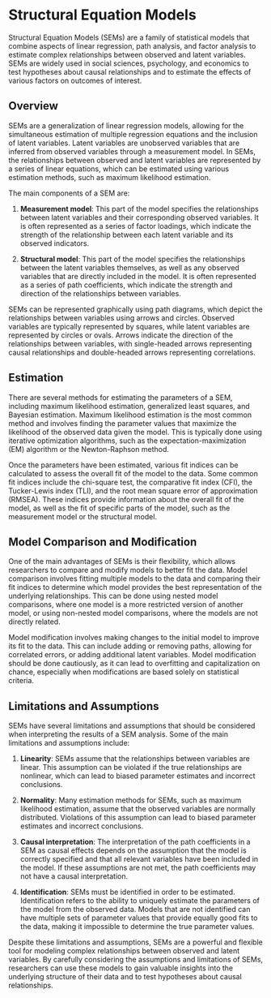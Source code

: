 # Structural Equation Models

Structural Equation Models (SEMs) are a family of statistical models that combine aspects of linear regression, path analysis, and factor analysis to estimate complex relationships between observed and latent variables. SEMs are widely used in social sciences, psychology, and economics to test hypotheses about causal relationships and to estimate the effects of various factors on outcomes of interest.

## Overview

SEMs are a generalization of linear regression models, allowing for the simultaneous estimation of multiple regression equations and the inclusion of latent variables. Latent variables are unobserved variables that are inferred from observed variables through a measurement model. In SEMs, the relationships between observed and latent variables are represented by a series of linear equations, which can be estimated using various estimation methods, such as maximum likelihood estimation.

The main components of a SEM are:

1. **Measurement model**: This part of the model specifies the relationships between latent variables and their corresponding observed variables. It is often represented as a series of factor loadings, which indicate the strength of the relationship between each latent variable and its observed indicators.

2. **Structural model**: This part of the model specifies the relationships between the latent variables themselves, as well as any observed variables that are directly included in the model. It is often represented as a series of path coefficients, which indicate the strength and direction of the relationships between variables.

SEMs can be represented graphically using path diagrams, which depict the relationships between variables using arrows and circles. Observed variables are typically represented by squares, while latent variables are represented by circles or ovals. Arrows indicate the direction of the relationships between variables, with single-headed arrows representing causal relationships and double-headed arrows representing correlations.

## Estimation

There are several methods for estimating the parameters of a SEM, including maximum likelihood estimation, generalized least squares, and Bayesian estimation. Maximum likelihood estimation is the most common method and involves finding the parameter values that maximize the likelihood of the observed data given the model. This is typically done using iterative optimization algorithms, such as the expectation-maximization (EM) algorithm or the Newton-Raphson method.

Once the parameters have been estimated, various fit indices can be calculated to assess the overall fit of the model to the data. Some common fit indices include the chi-square test, the comparative fit index (CFI), the Tucker-Lewis index (TLI), and the root mean square error of approximation (RMSEA). These indices provide information about the overall fit of the model, as well as the fit of specific parts of the model, such as the measurement model or the structural model.

## Model Comparison and Modification

One of the main advantages of SEMs is their flexibility, which allows researchers to compare and modify models to better fit the data. Model comparison involves fitting multiple models to the data and comparing their fit indices to determine which model provides the best representation of the underlying relationships. This can be done using nested model comparisons, where one model is a more restricted version of another model, or using non-nested model comparisons, where the models are not directly related.

Model modification involves making changes to the initial model to improve its fit to the data. This can include adding or removing paths, allowing for correlated errors, or adding additional latent variables. Model modification should be done cautiously, as it can lead to overfitting and capitalization on chance, especially when modifications are based solely on statistical criteria.

## Limitations and Assumptions

SEMs have several limitations and assumptions that should be considered when interpreting the results of a SEM analysis. Some of the main limitations and assumptions include:

1. **Linearity**: SEMs assume that the relationships between variables are linear. This assumption can be violated if the true relationships are nonlinear, which can lead to biased parameter estimates and incorrect conclusions.

2. **Normality**: Many estimation methods for SEMs, such as maximum likelihood estimation, assume that the observed variables are normally distributed. Violations of this assumption can lead to biased parameter estimates and incorrect conclusions.

3. **Causal interpretation**: The interpretation of the path coefficients in a SEM as causal effects depends on the assumption that the model is correctly specified and that all relevant variables have been included in the model. If these assumptions are not met, the path coefficients may not have a causal interpretation.

4. **Identification**: SEMs must be identified in order to be estimated. Identification refers to the ability to uniquely estimate the parameters of the model from the observed data. Models that are not identified can have multiple sets of parameter values that provide equally good fits to the data, making it impossible to determine the true parameter values.

Despite these limitations and assumptions, SEMs are a powerful and flexible tool for modeling complex relationships between observed and latent variables. By carefully considering the assumptions and limitations of SEMs, researchers can use these models to gain valuable insights into the underlying structure of their data and to test hypotheses about causal relationships.
